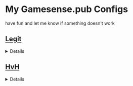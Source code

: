 # My Gamesense.pub Configs

have fun and let me know if something doesn't work

## [Legit](https://n4m3nl0s.xyz/configs/legit.txt)
<details>

Used Luas
* **Workshop**
    * **[Bypass new chat filter](https://gamesense.pub/forums/viewtopic.php?id=20170)**
    * **[Performance monitor](https://gamesense.pub/forums/viewtopic.php?id=14633)**

* **Normal**
    * **[cyrus.lua](https://n4m3nl0s.xyz/luas/cyrus.lua)**
    * **[Esp_Colors.lua](https://n4m3nl0s.xyz/luas/Esp_Colors.lua)**
    * **[flashcolor.lua](https://n4m3nl0s.xyz/luas/flashcolor.lua)**
    * **[Grenade_Esp.lua](https://n4m3nl0s.xyz/luas/Grenade_Esp.lua)**
    * **[helper.lua](https://n4m3nl0s.xyz/luas/helper.lua)**
    * **[legitb0t.ljbc](https://n4m3nl0s.xyz/luas/legitb0t.ljbc)**
    * **[RecoilCrosshair.lua](https://n4m3nl0s.xyz/luas/RecoilCrosshair.lua)**
    * **[sounds.lua](https://n4m3nl0s.xyz/luas/sounds.lua)**
    * **[step_esp.lua](https://n4m3nl0s.xyz/luas/step_esp.lua)**
    * **[viewmodel.lua](https://gamesense.pub/forums/viewtopic.php?id=14784)**

</details>

## [HvH](https://n4m3nl0s.xyz/configs/hvh.txt)
<details>

Used Luas
* **Workshop**
    * **[Adaptive weapon config](https://gamesense.pub/forums/viewtopic.php?id=14784)**
    * **[Bypass new chat filter](https://gamesense.pub/forums/viewtopic.php?id=20170)**
    * **[Performance monitor](https://gamesense.pub/forums/viewtopic.php?id=14633)**

* **Normal**
    * **[buylog.lua](https://n4m3nl0s.xyz/luas/buylog.lua)**
    * **[cyrus.lua](https://n4m3nl0s.xyz/luas/cyrus.lua)**
    * **[Draw_Hitbox.lua](https://n4m3nl0s.xyz/luas/Draw_Hitbox.lua)**
    * **[Esp_Colors.lua](https://n4m3nl0s.xyz/luas/Esp_Colors.lua)**
    * **[Grenade_Esp.lua](https://n4m3nl0s.xyz/luas/Grenade_Esp.lua)**
    * **[helper.lua](https://n4m3nl0s.xyz/luas/helper.lua)**
    * **[ponshot.lua](https://n4m3nl0s.xyz/luas/ponshot.lua)**
    * **[scope.lua](https://n4m3nl0s.xyz/luas/scope.lua)**
    * **[sounds.lua](https://n4m3nl0s.xyz/luas/sounds.lua)**
    * **[viewmodel.lua](https://gamesense.pub/forums/viewtopic.php?id=14784)**

</details>
